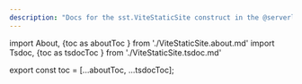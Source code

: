 ```yaml
---
description: "Docs for the sst.ViteStaticSite construct in the @serverless-stack/resources package"
---
```

import About, {toc as aboutToc } from './ViteStaticSite.about.md'
import Tsdoc, {toc as tsdocToc } from './ViteStaticSite.tsdoc.md'

<About />
<Tsdoc />

export const toc = [...aboutToc, ...tsdocToc];